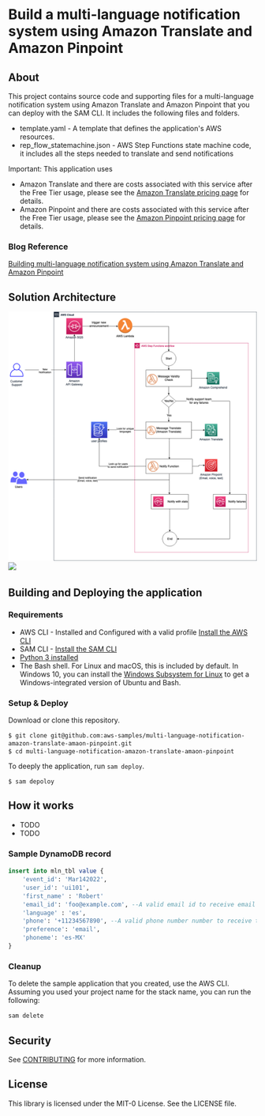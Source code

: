 # Build a multi-language notification system using Amazon Translate and Amazon Pinpoint

## About
This project contains source code and supporting files for a multi-language notification system using Amazon Translate and Amazon Pinpoint that you can deploy with the SAM CLI. It includes the following files and folders.

- template.yaml - A template that defines the application's AWS resources.
- rep_flow_statemachine.json - AWS Step Functions state machine code, it includes all the steps needed to translate and send notifications


Important: This application uses
- Amazon Translate and there are costs associated with this service after the Free Tier usage, please see the   [Amazon Translate pricing page](https://aws.amazon.com/translate/pricing/) for details.
- Amazon Pinpoint and there are costs associated with this service after the Free Tier usage, please see the   [Amazon Pinpoint pricing page](https://aws.amazon.com/pinpoint/pricing/) for details.

### Blog Reference
[Building multi-language notification system using Amazon Translate and Amazon Pinpoint](https://aws.amazon.com/blogs/) 


## Solution Architecture
![](scripts/solution.png)
<img src="solution.png" />

## Building and Deploying the application

### Requirements

* AWS CLI - Installed and Configured with a valid profile [Install the AWS CLI](https://docs.aws.amazon.com/cli/latest/userguide/cli-chap-install.html)
* SAM CLI - [Install the SAM CLI](https://docs.aws.amazon.com/serverless-application-model/latest/developerguide/serverless-sam-cli-install.html)
* [Python 3 installed](https://www.python.org/downloads/)
* The Bash shell. For Linux and macOS, this is included by default. In Windows 10, you can install the [Windows Subsystem for Linux](https://docs.microsoft.com/en-us/windows/wsl/install-win10) to get a Windows-integrated version of Ubuntu and Bash.

### Setup & Deploy
Download or clone this repository.

    $ git clone git@github.com:aws-samples/multi-language-notification-amazon-translate-amaon-pinpoint.git
    $ cd multi-language-notification-amazon-translate-amaon-pinpoint

To deeply the application, run `sam deploy`.

    $ sam depoloy



## How it works
* TODO
* TODO

### Sample DynamoDB record
```sql
insert into mln_tbl value {  
    'event_id': 'Mar142022',
    'user_id': 'ui101',
    'first_name' : 'Robert'
    'email_id': 'foo@example.com', --A valid email id to receive email
    'language' : 'es',
    'phone': '+11234567890', --A valid phone number number to receive the voice prompt
    'preference': 'email',
    'phoneme': 'es-MX'
}
```

### Cleanup

To delete the sample application that you created, use the AWS CLI. Assuming you used your project name for the stack name, you can run the following:

```bash
sam delete
```

## Security

See [CONTRIBUTING](CONTRIBUTING.md#security-issue-notifications) for more information.

## License

This library is licensed under the MIT-0 License. See the LICENSE file.